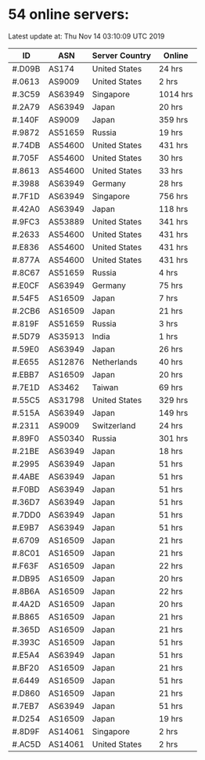 # 54 online servers:

Latest update at: Thu Nov 14 03:10:09 UTC 2019

| ID | ASN | Server Country | Online |
| -- | --- | -------------- | ------ |
| #.D09B | AS174 | United States | 24 hrs |
| #.0613 | AS9009 | United States | 2 hrs |
| #.3C59 | AS63949 | Singapore | 1014 hrs |
| #.2A79 | AS63949 | Japan | 20 hrs |
| #.140F | AS9009 | Japan | 359 hrs |
| #.9872 | AS51659 | Russia | 19 hrs |
| #.74DB | AS54600 | United States | 431 hrs |
| #.705F | AS54600 | United States | 30 hrs |
| #.8613 | AS54600 | United States | 33 hrs |
| #.3988 | AS63949 | Germany | 28 hrs |
| #.7F1D | AS63949 | Singapore | 756 hrs |
| #.42A0 | AS63949 | Japan | 118 hrs |
| #.9FC3 | AS53889 | United States | 341 hrs |
| #.2633 | AS54600 | United States | 431 hrs |
| #.E836 | AS54600 | United States | 431 hrs |
| #.877A | AS54600 | United States | 431 hrs |
| #.8C67 | AS51659 | Russia | 4 hrs |
| #.E0CF | AS63949 | Germany | 75 hrs |
| #.54F5 | AS16509 | Japan | 7 hrs |
| #.2CB6 | AS16509 | Japan | 21 hrs |
| #.819F | AS51659 | Russia | 3 hrs |
| #.5D79 | AS35913 | India | 1 hrs |
| #.59E0 | AS63949 | Japan | 26 hrs |
| #.E655 | AS12876 | Netherlands | 40 hrs |
| #.EBB7 | AS16509 | Japan | 20 hrs |
| #.7E1D | AS3462 | Taiwan | 69 hrs |
| #.55C5 | AS31798 | United States | 329 hrs |
| #.515A | AS63949 | Japan | 149 hrs |
| #.2311 | AS9009 | Switzerland | 24 hrs |
| #.89F0 | AS50340 | Russia | 301 hrs |
| #.21BE | AS63949 | Japan | 18 hrs |
| #.2995 | AS63949 | Japan | 51 hrs |
| #.4ABE | AS63949 | Japan | 51 hrs |
| #.F0BD | AS63949 | Japan | 51 hrs |
| #.36D7 | AS63949 | Japan | 51 hrs |
| #.7DD0 | AS63949 | Japan | 51 hrs |
| #.E9B7 | AS63949 | Japan | 51 hrs |
| #.6709 | AS16509 | Japan | 21 hrs |
| #.8C01 | AS16509 | Japan | 21 hrs |
| #.F63F | AS16509 | Japan | 22 hrs |
| #.DB95 | AS16509 | Japan | 20 hrs |
| #.8B6A | AS16509 | Japan | 22 hrs |
| #.4A2D | AS16509 | Japan | 20 hrs |
| #.B865 | AS16509 | Japan | 21 hrs |
| #.365D | AS16509 | Japan | 21 hrs |
| #.393C | AS16509 | Japan | 51 hrs |
| #.E5A4 | AS63949 | Japan | 51 hrs |
| #.BF20 | AS16509 | Japan | 21 hrs |
| #.6449 | AS16509 | Japan | 51 hrs |
| #.D860 | AS16509 | Japan | 21 hrs |
| #.7EB7 | AS63949 | Japan | 51 hrs |
| #.D254 | AS16509 | Japan | 19 hrs |
| #.8D9F | AS14061 | Singapore | 2 hrs |
| #.AC5D | AS14061 | United States | 2 hrs |

